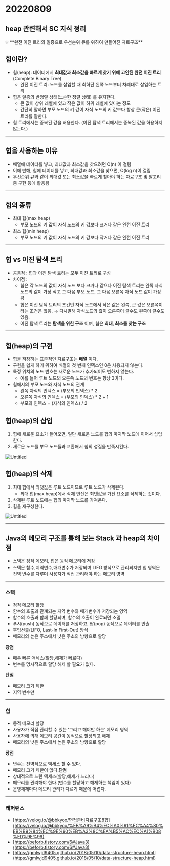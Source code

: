 # 20220809

## heap 관련해서 SC 지식 정리
<aside>
💡 **완전 이진 트리의 일종으로 우선순위 큐를 위하여 만들어진 자료구조**

</aside>

## 힙이란?

- 힙(heap): 데이터에서 **최대값과 최소값을 빠르게 찾기 위해 고안된 완전 이진 트리**(Complete Binary Tree)
    - 완전 이진 트리: 노드를 삽입할 때 최하단 왼쪽 노드부터 차례대로 삽입하는 트리
- 힙은 일종의 반정렬 상태(느슨한 정렬 상태) 를 유지한다.
    - 큰 값이 상위 레벨에 있고 작은 값이 하위 레벨에 있다는 정도
    - 간단히 말하면 부모 노드의 키 값이 자식 노드의 키 값보다 항상 큰(작은) 이진 트리를 말한다.
- 힙 트리에서는 중복된 값을 허용한다. (이진 탐색 트리에서는 중복된 값을 허용하지 않는다.)

---

## 힙을 사용하는 이유

- 배열에 데이터를 넣고, 최대값과 최소값을 찾으려면 O(n) 이 걸림
- 이에 반해, 힙에 데이터를 넣고, 최대값과 최소값을 찾으면, O(log n)이 걸림
- 우선순위 큐와 같이 최대값 또는 최소값을 빠르게 찾아야 하는 자료구조 및 알고리즘 구현 등에 활용됨

---

## 힙의 종류

- 최대 힙(max heap)
    - 부모 노드의 키 값이 자식 노드의 키 값보다 크거나 같은 완전 이진 트리
- 최소 힙(min heap)
    - 부모 노드의 키 값이 자식 노드의 키 값보다 작거나 같은 완전 이진 트리

---

## 힙 vs 이진 탐색 트리

- 공통점 : 힙과 이진 탐색 트리는 모두 이진 트리로 구성
- 차이점 :
    - 힙은 각 노드의 값이 자식 노드 보다 크거나 같으나 이진 탐색 트리는 왼쪽 자식 노드의 값이 가장 작고 그 다음 부모 노드, 그 다음 오른쪽 자식 노드 값이 가장 큼
    - 힙은 이진 탐색 트리의 조건인 자식 노드에서 작은 값은 왼쪽, 큰 값은 오른쪽이라는 조건은 없음. → 다시말해 자식노드의 값이 오른쪽이 클수도 왼쪽이 클수도 있음.
    - 이진 탐색 트리는 **탐색을 위한 구조** 이며, 힙은 **최대, 최소를 찾는 구조**

---

## **힙(heap)의 구현**

- 힙을 저장하는 표준적인 자료구조는 **배열** 이다.
- 구현을 쉽게 하기 위하여 배열의 첫 번째 인덱스인 0은 사용되지 않는다.
- 특정 위치의 노드 번호는 새로운 노드가 추가되어도 변하지 않는다.
    - 예를 들어 루트 노드의 오른쪽 노드의 번호는 항상 3이다.
- 힙에서의 부모 노드와 자식 노드의 관계
    - 왼쪽 자식의 인덱스 = (부모의 인덱스) * 2
    - 오른쪽 자식의 인덱스 = (부모의 인덱스) * 2 + 1
    - 부모의 인덱스 = (자식의 인덱스) / 2

## ****힙(heap)의 삽입****

1. 힙에 새로운 요소가 들어오면, 일단 새로운 노드를 힙의 마지막 노드에 이어서 삽입한다.
2. 새로운 노드를 부모 노드들과 교환해서 힙의 성질을 만족시킨다.

![Untitled](https://gmlwjd9405.github.io/images/data-structure-heap/maxheap-insertion.png)

## **힙(heap)의 삭제**

1. 최대 힙에서 최댓값은 루트 노드이므로 루트 노드가 삭제된다.
    - 최대 힙(max heap)에서 삭제 연산은 최댓값을 가진 요소를 삭제하는 것이다.
2. 삭제된 루트 노드에는 힙의 마지막 노드를 가져온다.
3. 힙을 재구성한다.

![Untitled](https://gmlwjd9405.github.io/images/data-structure-heap/maxheap-delete.png)

---

## Java의 메모리 구조를 통해 보는 Stack 과 heap의 차이점

- 스택은 정적 메모리, 힙은 동적 메모리에 저장
- 스택은 함수,지역변수,매개변수가 저장되며 LIFO 방식으로 관리되지만 힙 영역은 전역 변수를 다루며 사용자가 직접 관리해야 하는 메모리 영역

---

### 스택

- 정적 메모리 할당
- 함수의 호출과 관계되는 지역 변수와 매개변수가 저장되는 영역
- 함수의 호출과 함께 할당되며, 함수의 호출이 완료되면 소멸
- 푸시(push) 동작으로 데이터를 저장하고, 팝(pop) 동작으로 데이터를 인출
- 후입선출(LIFO, Last-In First-Out) 방식
- 메모리의 높은 주소에서 낮은 주소의 방향으로 할당

**장점**

- 매우 빠른 액세스(할당,해제가 빠르다)
- 변수를 명시적으로 할당 해제 할 필요가 없다.

**단점**

- 메모리 크기 제한
- 지역 변수만

---

### 힙

- 동적 메모리 할당
- 사용자가 직접 관리할 수 있는 ‘그리고 해야만 하는’ 메모리 영역
- 사용자에 의해 메모리 공간이 동적으로 할당되고 해제
- 메모리의 낮은 주소에서 높은 주소의 방향으로 할당

**장점**

- 변수는 전역적으로 액세스 할 수 있다.
- 메모리 크기 제한이 없다.**단점**
- 상대적으로 느린 액세스(할당,해제가 느리다)
- 메모리를 관리해야 한다.(변수를 할당하고 해제하는 책임이 있다)
- 운영체제마다 메모리 관리가 다르기 때문에 어렵다.

---

### 레퍼런스

- [https://velog.io/@bbkyoo/면접준비자료구조8힙](https://velog.io/@bbkyoo/%EB%A9%B4%EC%A0%91%EC%A4%80%EB%B9%84%EC%9E%90%EB%A3%8C%EA%B5%AC%EC%A1%B08%ED%9E%99)
- [https://beforb.tistory.com/6#Java3](https://beforb.tistory.com/6#Java3)
- [https://gmlwjd9405.github.io/2018/05/10/data-structure-heap.html](https://gmlwjd9405.github.io/2018/05/10/data-structure-heap.html)